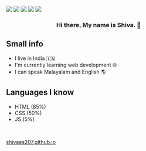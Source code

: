 
![](http://github-profile-summary-cards.vercel.app/api/cards/profile-details?username=shivaes207&theme=github_dark)
![](http://github-profile-summary-cards.vercel.app/api/cards/repos-per-language?username=shivaes207&theme=github_dark)
![](http://github-profile-summary-cards.vercel.app/api/cards/most-commit-language?username=shivaes207&theme=github_dark)
![](http://github-profile-summary-cards.vercel.app/api/cards/stats?username=shivaes207&theme=github_dark)
![](http://github-profile-summary-cards.vercel.app/api/cards/productive-time?username=shivaes207&theme=github_dark&utcOffset=3)


<h3 align="center">
Hi there, My name is Shiva.</a> 👋
</h3>

## Small info
* I live in India 🇮🇳
* I'm currently learning web development 🌐
* I can speak Malayalam and English 🌎
  
## Languages I know 
* HTML (85%)
* CSS (50%)
* JS (5%)
</br>

<a href='https://shivaes207.github.io'>shivaes207.github.io</a>


